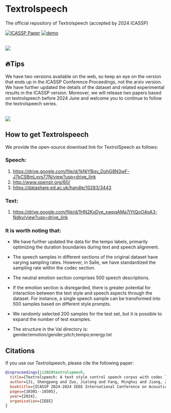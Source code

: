 # Textrolspeech
The official repository of Textrolspeech (accepted by 2024 ICASSP)

[![ICASSP Paper](https://img.shields.io/badge/ICASSP-Paper-blue.svg)](https://ieeexplore.ieee.org/abstract/document/10445879)
[![demo](https://img.shields.io/badge/%F0%9F%A4%97%20Textrolspeech-Demo-yellow)](https://sall-e.github.io/)

<br>
<img src="textrolspeech_fig1.png">
<br>



## 🔥Tips
We have two versions available on the web, so keep an eye on the version that ends up in the ICASSP Conference Proceedings, not the arxiv version. We have further updated the details of the dataset and related experimental results in the ICASSP version. Moreover, we will release two papers based on textrolspeech before 2024 June and welcome you to continue to follow the textrolspeech series.

<br>
<img src="figure3.png">
<br>

## How to get Textrolspeech
We provide the open-source download link for TextrolSpeech as follows:

### Speech:

1. https://drive.google.com/file/d/1kNjYBqv_DohG8N3wF-J7kCSBmLxvs77N/view?usp=drive_link
2. http://www.openslr.org/60/
3. https://datashare.ed.ac.uk/handle/10283/3443

### Text:

1. https://drive.google.com/file/d/1HN2KsDye_xwpqAMa7iYtQoO4oA3-Ndkv/view?usp=drive_link

### It is worth noting that:
- We have further updated the data for the tempo labels, primarily optimizing the duration boundaries during text and speech alignment.

- The speech samples in different sections of the original dataset have varying sampling rates. However, in Salle, we have standardized the sampling rate within the codec section.

- The neutral emotion section comprises 500 speech descriptions.

- If the emotion section is disregarded, there is greater potential for interaction between the text style and speech aspects through the dataset. For instance, a single speech sample can be transformed into 500 samples based on different style prompts.

- We randomly selected 200 samples for the test set, but it is possible to expand the number of test examples.

- The structure in the Val directory is: gender/emotion/gender;pitch;tempo;energy.txt


## Citations

If you use our Textrolspeech, please cite the following paper:

```bibtex
@inproceedings{ji2024textrolspeech,
  title={Textrolspeech: A text style control speech corpus with codec language text-to-speech models},
  author={Ji, Shengpeng and Zuo, Jialong and Fang, Minghui and Jiang, Ziyue and Chen, Feiyang and Duan, Xinyu and Huai, Baoxing and Zhao, Zhou},
  booktitle={ICASSP 2024-2024 IEEE International Conference on Acoustics, Speech and Signal Processing (ICASSP)},
  pages={10301--10305},
  year={2024},
  organization={IEEE}
}
```




